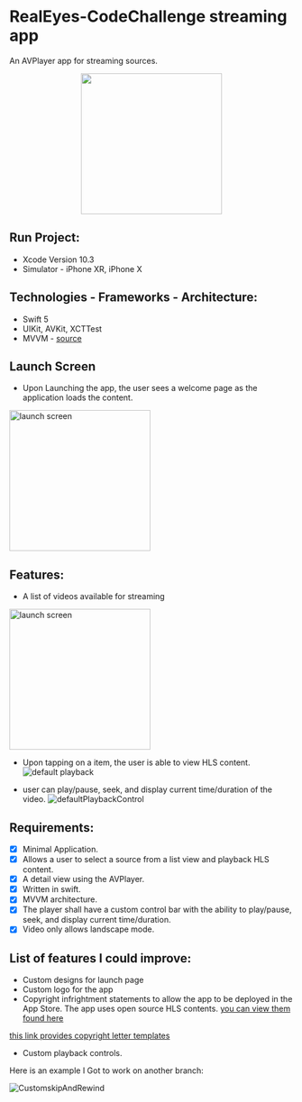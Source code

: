 # RealEyes-CodeChallenge streaming app
 An AVPlayer app for streaming sources.
<p align="center">
  <img width="250" src="https://user-images.githubusercontent.com/43827399/63911861-0b8f1480-c9e9-11e9-973d-fb08c1db05f8.png" />
</p>

## Run Project:
- Xcode Version 10.3
- Simulator - iPhone XR, iPhone X
## Technologies - Frameworks - Architecture:
- Swift 5
- UIKit, AVKit, XCTTest
- MVVM - [source](https://www.youtube.com/watch?v=n06RE9A_8Ks&t=752s)

## Launch Screen
- Upon Launching the app, the user sees a welcome page as the application loads the content.
<img width="250" alt="launch screen" src="https://user-images.githubusercontent.com/43827399/63910754-3b3c1d80-c9e5-11e9-8573-1386bdc69c6a.png">

## Features:
- A list of videos available for streaming
<img width="250" alt="launch screen" src="https://user-images.githubusercontent.com/43827399/63914533-c1119600-c9f0-11e9-83e8-25da94b33881.png">

- Upon tapping on a item, the user is able to view HLS content.
![default playback](https://user-images.githubusercontent.com/43827399/63915108-5d886800-c9f2-11e9-9410-4e658c8cfb4d.gif)

- user can play/pause, seek, and display current time/duration of the video.
![defaultPlaybackControl](https://user-images.githubusercontent.com/43827399/63915591-aa207300-c9f3-11e9-8ac6-7dca8087c86a.gif)

## Requirements:
- [x] Minimal Application. 
- [x] Allows a user to select a source from a list view and playback HLS content. 
- [x] A detail view using the AVPlayer. 
- [x] Written in swift.
- [x] MVVM architecture. 
- [x] The player shall have a custom control bar with the ability to play/pause, seek, and display current time/duration.
- [x] Video only allows landscape mode.

## List of features I could improve:
- Custom designs for launch page
- Custom logo for the app
- Copyright infrightment statements to allow the app to be deployed in the App Store.
The app uses open source HLS contents. [you can view them found here](https://github.com/bengarney/list-of-streams/blob/master/README.md)

[this link provides copyright letter templates](https://www.upcounsel.com/licensing-agreement)

- Custom playback controls. 

Here is an example I Got to work on another branch:

![CustomskipAndRewind](https://user-images.githubusercontent.com/43827399/63915695-e8b62d80-c9f3-11e9-8243-8e53fe1019f9.gif)

